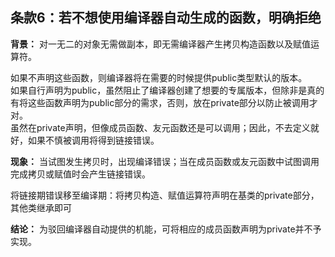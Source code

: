 ## 条款6：若不想使用编译器自动生成的函数，明确拒绝
**背景：** 对一无二的对象无需做副本，即无需编译器产生拷贝构造函数以及赋值运算符。

如果不声明这些函数，则编译器将在需要的时候提供public类型默认的版本。  
如果自行声明为public，虽然阻止了编译器创建了想要的专属版本，但除非是真的有将这些函数声明为public部分的需求，否则，放在private部分以防止被调用才对。  
虽然在private声明，但像成员函数、友元函数还是可以调用；因此，不去定义就好，如果不慎被调用将得到链接错误。

**现象：** 当试图发生拷贝时，出现编译错误；当在成员函数或友元函数中试图调用完成拷贝或赋值时会产生链接错误。

将链接期错误移至编译期：将拷贝构造、赋值运算符声明在基类的private部分，其他类继承即可

**结论：** 为驳回编译器自动提供的机能，可将相应的成员函数声明为private并不予实现。